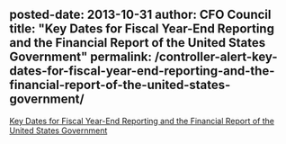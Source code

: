 posted-date: 2013-10-31
author: CFO Council
title: "Key Dates for Fiscal Year-End Reporting and the	Financial Report of the	United States Government"
permalink: /controller-alert-key-dates-for-fiscal-year-end-reporting-and-the-financial-report-of-the-united-states-government/
---

[Key Dates for Fiscal Year-End Reporting and the Financial Report of the United States Government](/assets/files/CONTROLLER-ALERT-Key-Dates-for-Fiscal-Year-End-Reporting-and-the-Financial-Report-of-the-United-States-Government.pdf)
